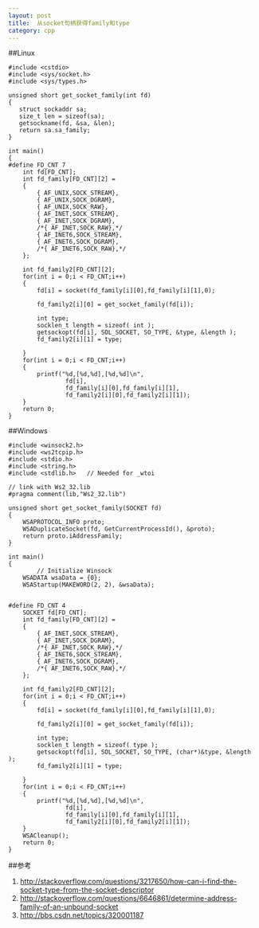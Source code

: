 ```yaml
---
layout: post
title:  从socket句柄获得family和type
category: cpp
---
```


##Linux

	#include <cstdio>
	#include <sys/socket.h>
	#include <sys/types.h> 

	unsigned short get_socket_family(int fd)
	{
	   struct sockaddr sa;
	   size_t len = sizeof(sa);
	   getsockname(fd, &sa, &len);   
	   return sa.sa_family;
	}

	int main()
	{
	#define FD_CNT 7
		int fd[FD_CNT]; 
		int fd_family[FD_CNT][2] = 
		{
			{ AF_UNIX,SOCK_STREAM},
			{ AF_UNIX,SOCK_DGRAM},
			{ AF_UNIX,SOCK_RAW},
			{ AF_INET,SOCK_STREAM},
			{ AF_INET,SOCK_DGRAM},
			/*{ AF_INET,SOCK_RAW},*/
			{ AF_INET6,SOCK_STREAM},
			{ AF_INET6,SOCK_DGRAM},
			/*{ AF_INET6,SOCK_RAW},*/
		};

		int fd_family2[FD_CNT][2];
		for(int i = 0;i < FD_CNT;i++)
		{
			fd[i] = socket(fd_family[i][0],fd_family[i][1],0);

			fd_family2[i][0] = get_socket_family(fd[i]);

			int type;
			socklen_t length = sizeof( int );
			getsockopt(fd[i], SOL_SOCKET, SO_TYPE, &type, &length );
			fd_family2[i][1] = type;

		}
		for(int i = 0;i < FD_CNT;i++)
		{
			printf("%d,[%d,%d],[%d,%d]\n",
					fd[i],
					fd_family[i][0],fd_family[i][1],
					fd_family2[i][0],fd_family2[i][1]);
		}
		return 0;
	}

##Windows

	#include <winsock2.h>
	#include <ws2tcpip.h>
	#include <stdio.h>
	#include <string.h>
	#include <stdlib.h>   // Needed for _wtoi

	// link with Ws2_32.lib
	#pragma comment(lib,"Ws2_32.lib")

	unsigned short get_socket_family(SOCKET fd)
	{
		WSAPROTOCOL_INFO proto;
		WSADuplicateSocket(fd, GetCurrentProcessId(), &proto);
		return proto.iAddressFamily;
	}

	int main()
	{
			// Initialize Winsock
		WSADATA wsaData = {0};
		WSAStartup(MAKEWORD(2, 2), &wsaData);


	#define FD_CNT 4
		SOCKET fd[FD_CNT]; 
		int fd_family[FD_CNT][2] = 
		{
			{ AF_INET,SOCK_STREAM},
			{ AF_INET,SOCK_DGRAM},
			/*{ AF_INET,SOCK_RAW},*/
			{ AF_INET6,SOCK_STREAM},
			{ AF_INET6,SOCK_DGRAM},
			/*{ AF_INET6,SOCK_RAW},*/
		};

		int fd_family2[FD_CNT][2];
		for(int i = 0;i < FD_CNT;i++)
		{
			fd[i] = socket(fd_family[i][0],fd_family[i][1],0);

			fd_family2[i][0] = get_socket_family(fd[i]);

			int type;
			socklen_t length = sizeof( type );
			getsockopt(fd[i], SOL_SOCKET, SO_TYPE, (char*)&type, &length );
			fd_family2[i][1] = type;

		}
		for(int i = 0;i < FD_CNT;i++)
		{
			printf("%d,[%d,%d],[%d,%d]\n",
					fd[i],
					fd_family[i][0],fd_family[i][1],
					fd_family2[i][0],fd_family2[i][1]);
		}
		WSACleanup();
		return 0;
	}
	
##参考
1. <http://stackoverflow.com/questions/3217650/how-can-i-find-the-socket-type-from-the-socket-descriptor>
1. <http://stackoverflow.com/questions/6646861/determine-address-family-of-an-unbound-socket>
1. <http://bbs.csdn.net/topics/320001187>